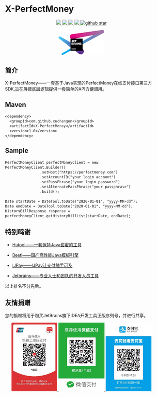 # X-PerfectMoney
<p align="center">
	<a target="_blank" href="https://www.apache.org/licenses/LICENSE-2.0.html">
		<img src="https://img.shields.io/:license-apache-blue.svg"/>
	</a>
	<a target="_blank" href="https://www.oracle.com/technetwork/java/javase/downloads/index.html">
		<img src="https://img.shields.io/badge/JDK-1.6+-green.svg"/>
	</a>
	<a target="_blank" href="https://travis-ci.org/Xuchengen/X-PerfectMoney">
		<img src="https://travis-ci.org/Xuchengen/X-PerfectMoney.svg?branch=master"/>
	</a>
	<a target="_blank" href="https://search.maven.org/artifact/com.github.xuchengen/X-PerfectMoney">
        <img src="https://maven-badges.herokuapp.com/maven-central/com.github.xuchengen/X-PerfectMoney/badge.svg" ></img>
    </a> 
	<a target="_blank" href='https://github.com/Xuchengen/X-PerfectMoney'>
		<img src="https://img.shields.io/github/stars/Xuchengen/X-PerfectMoney?style=social" alt="github star"/>
	</a>
</p>

<p align="center">
    <a href="https://www.jetbrains.com/?from=X-UnionPay" target="_blank">
        <img src="https://github.com/Xuchengen/demo-pay/blob/master/asset/jetbrains.svg" width="30%" alt="Jetbrains">
    </a>
</p>

## 简介
X-PerfectMoney——一套基于Java实现的PerfectMoney在线支付接口第三方SDK,旨在屏蔽底层逻辑提供一套简单的API方便调用。

## Maven
```
<dependency>
  <groupId>com.github.xuchengen</groupId>
  <artifactId>X-PerfectMoney</artifactId>
  <version>1.0</version>
</dependency>
```

## Sample
```
PerfectMoneyClient perfectMoneyClient = new PerfectMoneyClient.Builder()
                .setHost("https://perfectmoney.com")
                .setAccountID("your login account")
                .setPassPhrase("your login password")
                .setAlternatePassPhrase("your passphrase")
                .build();

Date startDate = DateTool.toDate("2020-01-01", "yyyy-MM-dd");
Date endDate = DateTool.toDate("2020-01-01", "yyyy-MM-dd");
HistoryBillResponse response = perfectMoneyClient.getHistoryBillList(startDate, endDate);
```

## 特别鸣谢
* <a href="https://github.com/looly/hutool" title="一套保持Java甜蜜的工具">Hutool——一套保持Java甜蜜的工具</a>

* <a href="http://ibeetl.com/" title="Beetl国产高性能Java模板引擎">Beetl——国产高性能Java模板引擎</a>

* <a href="https://github.com/Javen205/IJPay" title="IJPay让支付触手可及">IJPay——IJPay让支付触手可及</a>

* <a href="https://www.jetbrains.com/?from=X-UnionPay" title="专业人士和团队的开发人员工具">Jetbrains——专业人士和团队的开发人员工具</a>

以上排名不分先后。

## 友情捐赠
您的捐赠将用于购买JetBrains旗下IDEA开发工具正版序列号，并进行共享。
<p align="center">
    <a href="https://github.com/Xuchengen/demo-pay/blob/master/asset/unionpay.jpeg" target="_blank">
        <img src="https://github.com/Xuchengen/demo-pay/blob/master/asset/unionpay.jpeg" width="30%" alt="银联支付">
    </a>
    <a href="https://github.com/Xuchengen/demo-pay/blob/master/asset/wechat.jpeg" target="_blank">
        <img src="https://github.com/Xuchengen/demo-pay/blob/master/asset/wechat.jpeg" width="30%" alt="微信支付">
    </a>
    <a href="https://github.com/Xuchengen/demo-pay/blob/master/asset/alipay.jpeg" target="_blank">
        <img src="https://github.com/Xuchengen/demo-pay/blob/master/asset/alipay.jpeg" width="30%" alt="支付宝">
    </a>
</p>
